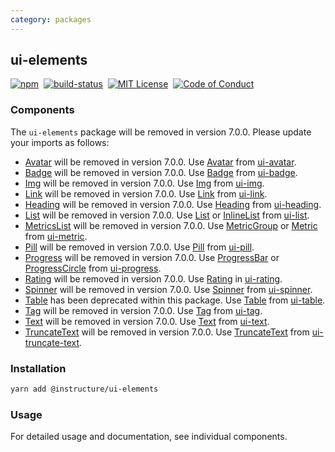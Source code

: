 ```yaml
---
category: packages
---
```


## ui-elements

[![npm][npm]][npm-url]&nbsp;
[![build-status][build-status]][build-status-url]&nbsp;
[![MIT License][license-badge]][LICENSE]&nbsp;
[![Code of Conduct][coc-badge]][coc]

### Components
The `ui-elements` package will be removed in version 7.0.0. Please update your imports as follows:
- [Avatar](#DeprecatedAvatar) will be removed in version 7.0.0. Use [Avatar](#Avatar) from [ui-avatar](#ui-avatar).
- [Badge](#DeprecatedBadge) will be removed in version 7.0.0. Use [Badge](#Badge) from [ui-badge](#ui-badge).
- [Img](#DeprecatedImg) will be removed in version 7.0.0. Use [Img](#Img) from [ui-img](#ui-img).
- [Link](#DeprecatedLink) will be removed in version 7.0.0. Use [Link](#Link) from [ui-link](#ui-link).
- [Heading](#DeprecatedHeading) will be removed in version 7.0.0. Use [Heading](#Heading) from [ui-heading](#ui-heading).
- [List](#DeprecatedList) will be removed in version 7.0.0. Use [List](#List) or [InlineList](#InlineList) from [ui-list](#ui-list).
- [MetricsList](#DeprecatedMetricsList) will be removed in version 7.0.0. Use [MetricGroup](#MetricGroup) or [Metric](#Metric) from [ui-metric](#ui-metric).
- [Pill](#DeprecatedPill) will be removed in version 7.0.0. Use [Pill](#Pill) from [ui-pill](#ui-pill).
- [Progress](#DeprecatedProgress) will be removed in version 7.0.0. Use [ProgressBar](#ProgressBar) or [ProgressCircle](#ProgressCircle) from [ui-progress](#ui-progress).
- [Rating](#DeprecatedRating) will be removed in version 7.0.0. Use [Rating](#Rating) in [ui-rating](#ui-rating).
- [Spinner](#DeprecatedSpinner) will be removed in version 7.0.0. Use [Spinner](#Spinner) from [ui-spinner](#ui-spinner).
- [Table](#DeprecatedTable) has been deprecated within this package. Use [Table](#Table) from [ui-table](#ui-table).
- [Tag](#DeprecatedTag) will be removed in version 7.0.0. Use [Tag](#Tag) from [ui-tag](#ui-tag).
- [Text](#DeprecatedText) will be removed in version 7.0.0. Use [Text](#Text) from [ui-text](#ui-text).
- [TruncateText](#DeprecatedTruncateText) will be removed in version 7.0.0. Use [TruncateText](#TruncateText) from [ui-truncate-text](#ui-truncate-text).


### Installation

```sh
yarn add @instructure/ui-elements
```

### Usage
For detailed usage and documentation, see individual components.

[npm]: https://img.shields.io/npm/v/@instructure/ui-elements.svg
[npm-url]: https://npmjs.com/package/@instructure/ui-elements

[build-status]: https://travis-ci.org/instructure/instructure-ui.svg?branch=master
[build-status-url]: https://travis-ci.org/instructure/instructure-ui "Travis CI"

[license-badge]: https://img.shields.io/npm/l/instructure-ui.svg?style=flat-square
[license]: https://github.com/instructure/instructure-ui/blob/master/LICENSE

[coc-badge]: https://img.shields.io/badge/code%20of-conduct-ff69b4.svg?style=flat-square
[coc]: https://github.com/instructure/instructure-ui/blob/master/CODE_OF_CONDUCT.md
